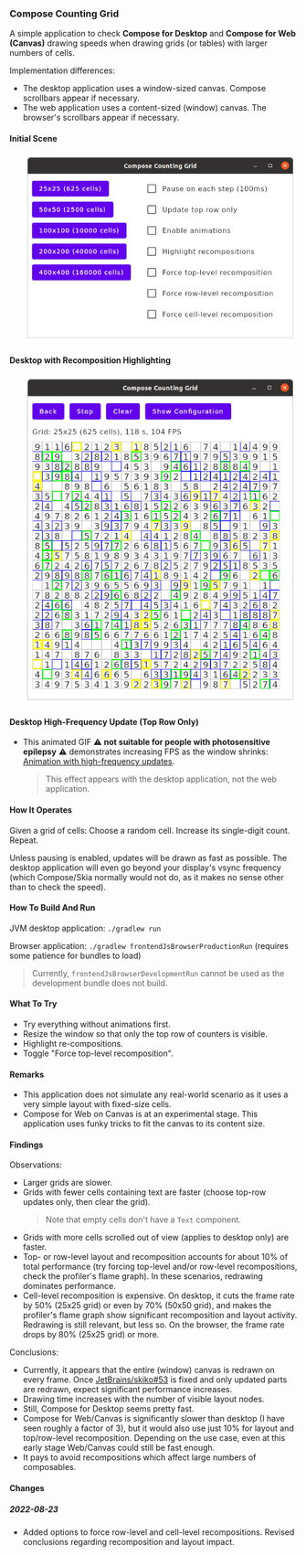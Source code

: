 ### Compose Counting Grid

A simple application to check **Compose for Desktop** and **Compose for Web (Canvas)** drawing speeds when drawing grids (or tables) with larger numbers of cells.

Implementation differences:
* The desktop application uses a window-sized canvas. Compose scrollbars appear if necessary.
* The web application uses a content-sized (window) canvas. The browser's scrollbars appear if necessary.

#### Initial Scene

<p style="margin-left: 24px">
<img alt="Initial Scene" src="docs/initial-scene.png">
</p>

#### Desktop with Recomposition Highlighting

<p style="margin-left: 24px">
<img alt="Desktop with Highlighting" src="docs/desktop-highlighting.png">
</p>

#### Desktop High-Frequency Update (Top Row Only)

* This animated GIF ⚠️ **not suitable for people with photosensitive epilepsy** ⚠️ demonstrates increasing FPS as the window shrinks: [Animation with high-frequency updates](docs/top-row-only-updates-resizing.gif).

    > This effect appears with the desktop application, not the web application.

#### How It Operates

Given a grid of cells: Choose a random cell. Increase its single-digit count. Repeat.

Unless pausing is enabled, updates will be drawn as fast as possible. The desktop application will even go beyond your display's vsync frequency (which Compose/Skia normally would not do, as it makes no sense other than to check the speed).

#### How To Build And Run

JVM desktop application: `./gradlew run`

Browser application: `./gradlew frontendJsBrowserProductionRun` (requires some patience for bundles to load)

> Currently, `frontendJsBrowserDevelopmentRun` cannot be used as the development bundle does not build.

#### What To Try

* Try everything without animations first.
* Resize the window so that only the top row of counters is visible.
* Highlight re-compositions.
* Toggle "Force top-level recomposition".

#### Remarks

* This application does not simulate any real-world scenario as it uses a very simple layout with fixed-size cells.
* Compose for Web on Canvas is at an experimental stage. This application uses funky tricks to fit the canvas to its content size.

#### Findings

Observations:
* Larger grids are slower.
* Grids with fewer cells containing text are faster (choose top-row updates only, then clear the grid).
  > Note that empty cells don't have a `Text` component.
* Grids with more cells scrolled out of view (applies to desktop only) are faster.
* Top- or row-level layout and recomposition accounts for about 10% of total performance (try forcing top-level and/or row-level recompositions, check the profiler's flame graph). In these scenarios, redrawing dominates performance.
* Cell-level recomposition is expensive. On desktop, it cuts the frame rate by 50% (25x25 grid) or even by 70% (50x50 grid), and makes the profiler's flame graph show significant recomposition and layout activity. Redrawing is still relevant, but less so. On the browser, the frame rate drops by 80% (25x25 grid) or more. 

Conclusions:
* Currently, it appears that the entire (window) canvas is redrawn on every frame. Once [JetBrains/skiko#53](https://github.com/JetBrains/skiko/issues/53) is fixed and only updated parts are redrawn, expect significant performance increases.
* Drawing time increases with the number of visible layout nodes.
* Still, Compose for Desktop seems pretty fast.
* Compose for Web/Canvas is significantly slower than desktop (I have seen roughly a factor of 3), but it would also use just 10% for layout and top/row-level recomposition. Depending on the use case, even at this early stage Web/Canvas could still be fast enough.
* It pays to avoid recompositions which affect large numbers of composables.

#### Changes

##### 2022-08-23
 
* Added options to force row-level and cell-level recompositions. Revised conclusions regarding recomposition and layout impact.
